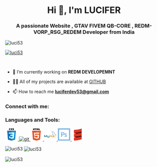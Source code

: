 <h1 align="center">Hi 👋, I'm LUCIFER</h1>
<h3 align="center">A passionate Website , GTAV FIVEM QB-CORE , REDM-VORP_RSG_REDEM Developer from India</h3>

<p align="left"> <img src="https://komarev.com/ghpvc/?username=luci53&label=Profile%20views&color=0e75b6&style=flat" alt="luci53" /> </p>

<p align="left"> <a href="https://github.com/ryo-ma/github-profile-trophy"><img src="https://github-profile-trophy.vercel.app/?username=luci53" alt="luci53" /></a> </p>

<p align="left"> <a href="https://twitter.com/" target="blank"><img src="https://img.shields.io/twitter/follow/?logo=twitter&style=for-the-badge" alt="" /></a> </p>

- 🔭 I’m currently working on **REDM DEVELOPEMNT**

- 👨‍💻 All of my projects are available at [GITHUB](GITHUB)

- 📫 How to reach me **luciferdev53@gmail.com**

<h3 align="left">Connect with me:</h3>
<p align="left">
</p>

<h3 align="left">Languages and Tools:</h3>
<p align="left"> <a href="https://www.w3schools.com/css/" target="_blank" rel="noreferrer"> <img src="https://raw.githubusercontent.com/devicons/devicon/master/icons/css3/css3-original-wordmark.svg" alt="css3" width="40" height="40"/> </a> <a href="https://git-scm.com/" target="_blank" rel="noreferrer"> <img src="https://www.vectorlogo.zone/logos/git-scm/git-scm-icon.svg" alt="git" width="40" height="40"/> </a> <a href="https://www.w3.org/html/" target="_blank" rel="noreferrer"> <img src="https://raw.githubusercontent.com/devicons/devicon/master/icons/html5/html5-original-wordmark.svg" alt="html5" width="40" height="40"/> </a> <a href="https://www.mysql.com/" target="_blank" rel="noreferrer"> <img src="https://raw.githubusercontent.com/devicons/devicon/master/icons/mysql/mysql-original-wordmark.svg" alt="mysql" width="40" height="40"/> </a> <a href="https://www.photoshop.com/en" target="_blank" rel="noreferrer"> <img src="https://raw.githubusercontent.com/devicons/devicon/master/icons/photoshop/photoshop-line.svg" alt="photoshop" width="40" height="40"/> </a> <a href="https://www.scala-lang.org" target="_blank" rel="noreferrer"> <img src="https://raw.githubusercontent.com/devicons/devicon/master/icons/scala/scala-original.svg" alt="scala" width="40" height="40"/> </a> </p>

<p><img align="left" src="https://github-readme-stats.vercel.app/api/top-langs?username=luci53&show_icons=true&locale=en&layout=compact" alt="luci53" /></p>

<p>&nbsp;<img align="center" src="https://github-readme-stats.vercel.app/api?username=luci53&show_icons=true&locale=en" alt="luci53" /></p>

<p><img align="center" src="https://github-readme-streak-stats.herokuapp.com/?user=luci53&" alt="luci53" /></p>



<!---
luci53/luci53 is a ✨ special ✨ repository because its `README.md` (this file) appears on your GitHub profile.
You can click the Preview link to take a look at your changes.
--->
